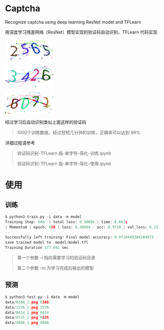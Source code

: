 # Captcha

Recognize captcha using deep learning ResNet model and TFLearn

用深度学习残差网络（ResNet）模型实现的验证码自动识别，TFLearn 代码实现

![2565_1](assets/2565_1.png)

![3426_1](assets/3426_1.png)

![6071_1](assets/6071_1.png)

经过学习后自动识别类似上面这样的验证码

> 1000个训练数据，经过短短几分钟的训练，正确率可以达到 99%

详细过程请参考

> 验证码识别-TFLearn 版-单字符-简化-训练.ipynb
>
> 验证码识别-TFLearn 版-单字符-简化-使用.ipynb



# 使用

## 训练

```python
$ python3 train.py -i data -m model
Training Step: 640  | total loss: 0.30894 | time: 8.667s
| Momentum | epoch: 020 | loss: 0.30894 - acc: 0.9710 | val_loss: 0.15319 - val_acc: 0.9613 -- iter: 3196/3196
--
Successfully left training! Final model accuracy: 0.9710448384284973
save trained model to  model/model.tfl
Training Duration 177.041 sec
```

> 第一个参数 -i 指向需要学习的验证码目录
>
> 第二个参数 -m 为学习完成后输出的模型

## 预测

```python
$ python3 test.py -i data -m model
data/0308_1.png 0308
data/1576_1.png 1576
data/8414_1.png 8414
data/0735_1.png 0135
data/9866_1.png 9866
```

## 